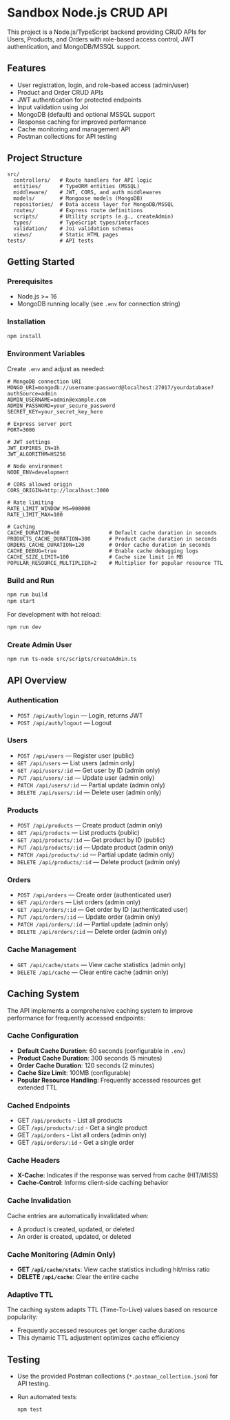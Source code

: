 # Sandbox Node.js CRUD API

This project is a Node.js/TypeScript backend providing CRUD APIs for Users, Products, and Orders with role-based access control, JWT authentication, and MongoDB/MSSQL support.

## Features

- User registration, login, and role-based access (admin/user)
- Product and Order CRUD APIs
- JWT authentication for protected endpoints
- Input validation using Joi
- MongoDB (default) and optional MSSQL support
- Response caching for improved performance
- Cache monitoring and management API
- Postman collections for API testing

## Project Structure

```
src/
  controllers/   # Route handlers for API logic
  entities/      # TypeORM entities (MSSQL)
  middleware/    # JWT, CORS, and auth middlewares
  models/        # Mongoose models (MongoDB)
  repositories/  # Data access layer for MongoDB/MSSQL
  routes/        # Express route definitions
  scripts/       # Utility scripts (e.g., createAdmin)
  types/         # TypeScript types/interfaces
  validation/    # Joi validation schemas
  views/         # Static HTML pages
tests/           # API tests
```

## Getting Started

### Prerequisites

- Node.js >= 16
- MongoDB running locally (see `.env` for connection string)

### Installation

```sh
npm install
```

### Environment Variables

Create `.env` and adjust as needed:

```
# MongoDB connection URI
MONGO_URI=mongodb://username:password@localhost:27017/yourdatabase?authSource=admin
ADMIN_USERNAME=admin@example.com
ADMIN_PASSWORD=your_secure_password
SECRET_KEY=your_secret_key_here

# Express server port
PORT=3000

# JWT settings
JWT_EXPIRES_IN=1h
JWT_ALGORITHM=HS256

# Node environment
NODE_ENV=development

# CORS allowed origin
CORS_ORIGIN=http://localhost:3000

# Rate limiting
RATE_LIMIT_WINDOW_MS=900000
RATE_LIMIT_MAX=100

# Caching
CACHE_DURATION=60                # Default cache duration in seconds
PRODUCTS_CACHE_DURATION=300      # Product cache duration in seconds
ORDERS_CACHE_DURATION=120        # Order cache duration in seconds
CACHE_DEBUG=true                 # Enable cache debugging logs
CACHE_SIZE_LIMIT=100             # Cache size limit in MB
POPULAR_RESOURCE_MULTIPLIER=2    # Multiplier for popular resource TTL
```

### Build and Run

```sh
npm run build
npm start
```

For development with hot reload:

```sh
npm run dev
```

### Create Admin User

```sh
npm run ts-node src/scripts/createAdmin.ts
```

## API Overview

### Authentication

- `POST /api/auth/login` — Login, returns JWT
- `POST /api/auth/logout` — Logout

### Users

- `POST /api/users` — Register user (public)
- `GET /api/users` — List users (admin only)
- `GET /api/users/:id` — Get user by ID (admin only)
- `PUT /api/users/:id` — Update user (admin only)
- `PATCH /api/users/:id` — Partial update (admin only)
- `DELETE /api/users/:id` — Delete user (admin only)

### Products

- `POST /api/products` — Create product (admin only)
- `GET /api/products` — List products (public)
- `GET /api/products/:id` — Get product by ID (public)
- `PUT /api/products/:id` — Update product (admin only)
- `PATCH /api/products/:id` — Partial update (admin only)
- `DELETE /api/products/:id` — Delete product (admin only)

### Orders

- `POST /api/orders` — Create order (authenticated user)
- `GET /api/orders` — List orders (admin only)
- `GET /api/orders/:id` — Get order by ID (authenticated user)
- `PUT /api/orders/:id` — Update order (admin only)
- `PATCH /api/orders/:id` — Partial update (admin only)
- `DELETE /api/orders/:id` — Delete order (admin only)

### Cache Management

- `GET /api/cache/stats` — View cache statistics (admin only)
- `DELETE /api/cache` — Clear entire cache (admin only)

## Caching System

The API implements a comprehensive caching system to improve performance for frequently accessed endpoints:

### Cache Configuration

- **Default Cache Duration**: 60 seconds (configurable in `.env`)
- **Product Cache Duration**: 300 seconds (5 minutes)
- **Order Cache Duration**: 120 seconds (2 minutes)
- **Cache Size Limit**: 100MB (configurable)
- **Popular Resource Handling**: Frequently accessed resources get extended TTL

### Cached Endpoints

- GET `/api/products` - List all products
- GET `/api/products/:id` - Get a single product
- GET `/api/orders` - List all orders (admin only)
- GET `/api/orders/:id` - Get a single order

### Cache Headers

- **X-Cache**: Indicates if the response was served from cache (HIT/MISS)
- **Cache-Control**: Informs client-side caching behavior

### Cache Invalidation

Cache entries are automatically invalidated when:

- A product is created, updated, or deleted
- An order is created, updated, or deleted

### Cache Monitoring (Admin Only)

- **GET `/api/cache/stats`**: View cache statistics including hit/miss ratio
- **DELETE `/api/cache`**: Clear the entire cache

### Adaptive TTL

The caching system adapts TTL (Time-To-Live) values based on resource popularity:

- Frequently accessed resources get longer cache durations
- This dynamic TTL adjustment optimizes cache efficiency

## Testing

- Use the provided Postman collections (`*.postman_collection.json`) for API testing.
- Run automated tests:

  ```sh
  npm test
  ```

##